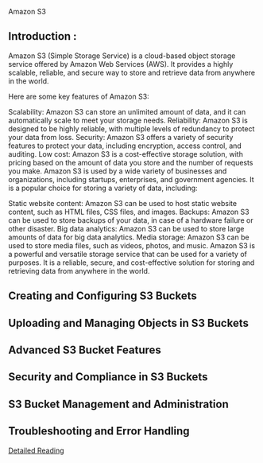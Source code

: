 Amazon S3

## Introduction :

Amazon S3 (Simple Storage Service) is a cloud-based object storage service offered by Amazon Web Services (AWS). It provides a highly scalable, reliable, and secure way to store and retrieve data from anywhere in the world.

Here are some key features of Amazon S3:

Scalability: Amazon S3 can store an unlimited amount of data, and it can automatically scale to meet your storage needs.
Reliability: Amazon S3 is designed to be highly reliable, with multiple levels of redundancy to protect your data from loss.
Security: Amazon S3 offers a variety of security features to protect your data, including encryption, access control, and auditing.
Low cost: Amazon S3 is a cost-effective storage solution, with pricing based on the amount of data you store and the number of requests you make.
Amazon S3 is used by a wide variety of businesses and organizations, including startups, enterprises, and government agencies. It is a popular choice for storing a variety of data, including:

Static website content: Amazon S3 can be used to host static website content, such as HTML files, CSS files, and images.
Backups: Amazon S3 can be used to store backups of your data, in case of a hardware failure or other disaster.
Big data analytics: Amazon S3 can be used to store large amounts of data for big data analytics.
Media storage: Amazon S3 can be used to store media files, such as videos, photos, and music.
Amazon S3 is a powerful and versatile storage service that can be used for a variety of purposes. It is a reliable, secure, and cost-effective solution for storing and retrieving data from anywhere in the world.



## Creating and Configuring S3 Buckets

## Uploading and Managing Objects in S3 Buckets

## Advanced S3 Bucket Features

## Security and Compliance in S3 Buckets

## S3 Bucket Management and Administration

## Troubleshooting and Error Handling

[Detailed Reading](https://docs.aws.amazon.com/AmazonS3/latest/userguide/Welcome.html)
